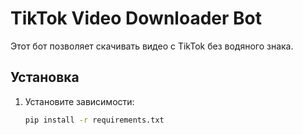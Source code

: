 # TikTok Video Downloader Bot

Этот бот позволяет скачивать видео с TikTok без водяного знака.

## Установка

1. Установите зависимости:
   ```bash
   pip install -r requirements.txt
